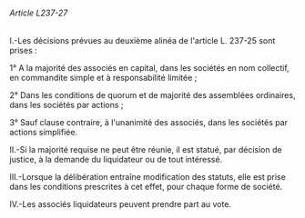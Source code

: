 ###### Article L237-27

I.-Les décisions prévues au deuxième alinéa de l'article L. 237-25 sont prises :

1° A la majorité des associés en capital, dans les sociétés en nom collectif, en commandite simple et à responsabilité limitée ;

2° Dans les conditions de quorum et de majorité des assemblées ordinaires, dans les sociétés par actions ;

3° Sauf clause contraire, à l'unanimité des associés, dans les sociétés par actions simplifiée.

II.-Si la majorité requise ne peut être réunie, il est statué, par décision de justice, à la demande du liquidateur ou de tout intéressé.

III.-Lorsque la délibération entraîne modification des statuts, elle est prise dans les conditions prescrites à cet effet, pour chaque forme de société.

IV.-Les associés liquidateurs peuvent prendre part au vote.

